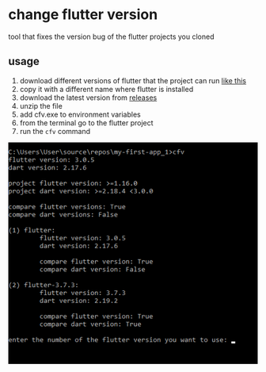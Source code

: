 # change flutter version

tool that fixes the version bug of the flutter projects you cloned

## usage

1. download different versions of flutter that the project can run [like this](images/ss1.png)
2. copy it with a different name where flutter is installed
3. download the latest version from [releases](https://github.com/emresvd/change_flutter_version/releases/tag/v1.0)
4. unzip the file
5. add cfv.exe to environment variables
6. from the terminal go to the flutter project
7. run the `cfv` command

![](images/ss2.png)
